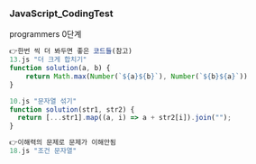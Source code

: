### JavaScript_CodingTest
programmers 0단계


```javascript
👉한번 씩 더 봐두면 좋은 코드들(참고)
13.js "더 크게 합치기"
function solution(a, b) {
    return Math.max(Number(`${a}${b}`), Number(`${b}${a}`))
}

10.js "문자열 섞기"
function solution(str1, str2) {
  return [...str1].map((a, i) => a + str2[i]).join("");
}

👉이해력의 문제로 문제가 이해안됨
18.js "조건 문자열"
```
